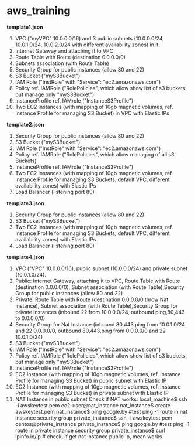 # aws_training
<b>template1.json</b>
1) VPC ("myVPC" 10.0.0.0/16) and 3 public subnets (10.0.0.0/24, 10.0.1.0/24, 10.0.2.0/24 with different availability zones) in it.
2) Internet Gateway and attaching it to VPC
3) Route Table with Route (destination 0.0.0.0/0)
4) Subnets association (with Route Table) 
5) Security Group for public instances (allow 80 and 22)
6) S3 Bucket ("myS3Bucket")
7) IAM Role ("InstRole" with "Service": "ec2.amazonaws.com")
8) Policy ref. IAMRole ("RolePolicies", which allow show list of s3 buckets, but manage only "myS3Bucket")
9) InstanceProfile ref. IAMrole ("InstanceS3Profile")
10) Two EC2 Instances (with mapping of 10gb magnetic volumes, ref. Instance Profile for managing S3 Bucket) in VPC with Elastic IPs

<b>template2.json</b>
1) Security Group for public instances (allow 80 and 22)
2) S3 Bucket ("myS3Bucket")
3) IAM Role ("InstRole" with "Service": "ec2.amazonaws.com")
4) Policy ref. IAMRole ("RolePolicies", which allow managing of all s3 Buckets)
5) InstanceProfile ref. IAMrole ("InstanceS3Profile")
6) Two EC2 Instances (with mapping of 10gb magnetic volumes, ref. Instance Profile for managing S3 Buckets, default VPC, different availability zones) with Elastic IPs
7) Load Balancer (listening port 80)

<b>template3.json</b>
1) Security Group for public instances (allow 80 and 22)
2) S3 Bucket ("myS3Bucket")
3) Two EC2 Instances (with mapping of 10gb magnetic volumes, ref. Instance Profile for managing S3 Buckets, default VPC, different availability zones) with Elastic IPs
4) Load Balancer (listening port 80)

<b>template4.json</b>
1) VPC ("VPC" 10.0.0.0/16), public subnet (10.0.0.0/24) and private subnet (10.0.1.0/24).
2) Public: Internet Gateway, attaching it to VPC, Route Table with Route (destination 0.0.0.0/0), Subnet association (with Route Table),Security Group for public instances (allow 80 and 22)
3) Private: Route Table with Route (destination 0.0.0.0/0 throw Nat Instance), Subnet association (with Route Table),Security Group for private instances (inbound 22 from 10.0.0.0/24, outbound ping,80,443 to 0.0.0.0/0)
4) Security Group for Nat Instance (inbound 80,443,ping from 10.0.1.0/24 and 22 0.0.0.0/0, outbound 80,443,ping from 0.0.0.0/0 and 22 10.0.1.0/24)
6) S3 Bucket ("myS3Bucket")
7) IAM Role ("InstRole" with "Service": "ec2.amazonaws.com")
8) Policy ref. IAMRole ("RolePolicies", which allow show list of s3 buckets, but manage only "myS3Bucket")
9) InstanceProfile ref. IAMrole ("InstanceS3Profile")
10) EC2 Instance (with mapping of 10gb magnetic volumes, ref. Instance Profile for managing S3 Bucket) in public subnet with Elastic IP
11) EC2 Instance (with mapping of 10gb magnetic volumes, ref. Instance Profile for managing S3 Bucket) in private subnet with Elastic IP
12) NAT Instance in public subnet
Check if NAT works:
 local_machine$ ssh -i awskeytest.pem ec2-user@nat_instance
 nat_instance$ create awskeytest.pem
 nat_instance$ ping google.by #test ping -1 route in nat instance security group
 private_instance$ ssh -i awskeytest.pem centos@private_instance
 private_instance$ ping google.by  #test ping -1 route in private instance security group
 private_instance$ curl ipinfo.io/ip # check, if get nat instance public ip, mean works